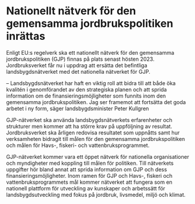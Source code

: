 # Nationellt nätverk för den gemensamma jordbrukspolitiken inrättas

Enligt EU:s regelverk ska ett nationellt nätverk för den gemensamma jordbrukspolitiken (GJP) finnas på plats senast hösten 2023. Jordbruksverket får nu i uppdrag att ersätta det befintliga landsbygdsnätverket med det nationella nätverket för GJP.

– Landsbygdsnätverket har haft en viktig roll att bidra till att både öka kvalitén i genomförandet av den strategiska planen och att sprida information om de finansieringsmöjligheter som funnits inom den gemensamma jordbrukspolitiken. Jag ser framemot att fortsätta det goda arbetet i ny form, säger landsbygdsminister Peter Kullgren

GJP-nätverket ska använda landsbygdsnätverkets erfarenheter och strukturer men kommer att ha större krav på uppföljning av resultat. Jordbruksverket ska årligen redovisa resultatet som uppnåtts samt hur verksamheten bidragit till målen för den gemensamma jordbrukspolitiken och målen för Havs-, fiskeri- och vattenbruksprogrammet.

GJP-nätverket kommer vara ett öppet nätverk för nationella organisationer och myndigheter med koppling till målen för politiken. Till nätverkets uppgifter hör bland annat att sprida information om GJP och dess finansieringsmöjligheter. Inom ramen för GJP och Havs-, fiskeri och vattenbruksprogrammets mål kommer nätverket att fungera som en nationell plattform för utveckling av kunskaper och arbetssätt för landsbygdsutveckling med fokus på jordbruk, livsmedel, miljö och klimat.
